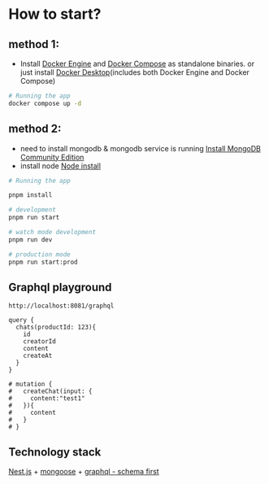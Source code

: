 # How to start?

##  method 1:
- Install [Docker Engine](https://docs.docker.com/get-docker/) and [Docker Compose](https://docs.docker.com/compose/install/) as standalone binaries. or just install [Docker Desktop](https://docs.docker.com/desktop/)(includes both Docker Engine and Docker Compose)

```bash
# Running the app
docker compose up -d
```
## method 2:
- need to install mongodb & mongodb service is running
  [Install MongoDB Community Edition](https://www.mongodb.com/docs/manual/administration/install-community/)
- install node
  [Node install](https://nodejs.org/en)

```bash
# Running the app

pnpm install

# development
pnpm run start

# watch mode development
pnpm run dev

# production mode
pnpm run start:prod
```

## Graphql playground

```
http://localhost:8081/graphql

query {
  chats(productId: 123){
    id
    creatorId
    content
    createAt
  }
}

# mutation {
#   createChat(input: {
#     content:"test1"
#   }){
#     content
#   }
# }

```

## Technology stack

[Nest.js](https://docs.nestjs.com/graphql/quick-start#schema-first) + [mongoose](https://docs.nestjs.com/techniques/mongodb) + [graphql - schema first](https://docs.nestjs.com/graphql/quick-start)
